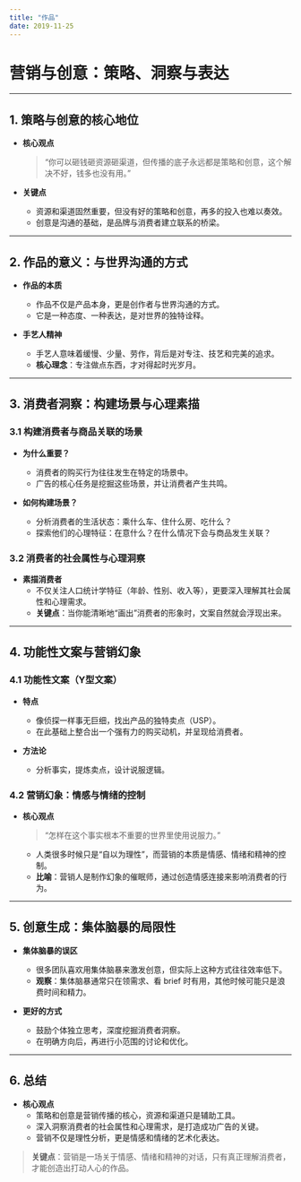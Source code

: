 ```yaml
---
title: "作品"
date: 2019-11-25
---
```


# 营销与创意：策略、洞察与表达

---

## **1. 策略与创意的核心地位**

- **核心观点**  
  > “你可以砸钱砸资源砸渠道，但传播的底子永远都是策略和创意，这个解决不好，钱多也没有用。”  

- **关键点**  
  - 资源和渠道固然重要，但没有好的策略和创意，再多的投入也难以奏效。  
  - 创意是沟通的基础，是品牌与消费者建立联系的桥梁。

---

## **2. 作品的意义：与世界沟通的方式**

- **作品的本质**  
  - 作品不仅是产品本身，更是创作者与世界沟通的方式。  
  - 它是一种态度、一种表达，是对世界的独特诠释。  

- **手艺人精神**  
  - 手艺人意味着缓慢、少量、劳作，背后是对专注、技艺和完美的追求。  
  - **核心理念**：专注做点东西，才对得起时光岁月。

---

## **3. 消费者洞察：构建场景与心理素描**

### **3.1 构建消费者与商品关联的场景**
- **为什么重要？**  
  - 消费者的购买行为往往发生在特定的场景中。  
  - 广告的核心任务是挖掘这些场景，并让消费者产生共鸣。  

- **如何构建场景？**  
  - 分析消费者的生活状态：乘什么车、住什么房、吃什么？  
  - 探索他们的心理特征：在意什么？在什么情况下会与商品发生关联？  

### **3.2 消费者的社会属性与心理洞察**
- **素描消费者**  
  - 不仅关注人口统计学特征（年龄、性别、收入等），更要深入理解其社会属性和心理需求。  
  - **关键点**：当你能清晰地“画出”消费者的形象时，文案自然就会浮现出来。

---

## **4. 功能性文案与营销幻象**

### **4.1 功能性文案（Y型文案）**
- **特点**  
  - 像侦探一样事无巨细，找出产品的独特卖点（USP）。  
  - 在此基础上整合出一个强有力的购买动机，并呈现给消费者。  

- **方法论**  
  - 分析事实，提炼卖点，设计说服逻辑。  

### **4.2 营销幻象：情感与情绪的控制**
- **核心观点**  
  > “怎样在这个事实根本不重要的世界里使用说服力。”  
  - 人类很多时候只是“自以为理性”，而营销的本质是情感、情绪和精神的控制。  
  - **比喻**：营销人是制作幻象的催眠师，通过创造情感连接来影响消费者的行为。

---

## **5. 创意生成：集体脑暴的局限性**

- **集体脑暴的误区**  
  - 很多团队喜欢用集体脑暴来激发创意，但实际上这种方式往往效率低下。  
  - **观察**：集体脑暴通常只在领需求、看 brief 时有用，其他时候可能只是浪费时间和精力。  

- **更好的方式**  
  - 鼓励个体独立思考，深度挖掘消费者洞察。  
  - 在明确方向后，再进行小范围的讨论和优化。

---

## **6. 总结**

- **核心观点**  
  - 策略和创意是营销传播的核心，资源和渠道只是辅助工具。  
  - 深入洞察消费者的社会属性和心理需求，是打造成功广告的关键。  
  - 营销不仅是理性分析，更是情感和情绪的艺术化表达。  

> **关键点**：营销是一场关于情感、情绪和精神的对话，只有真正理解消费者，才能创造出打动人心的作品。
















